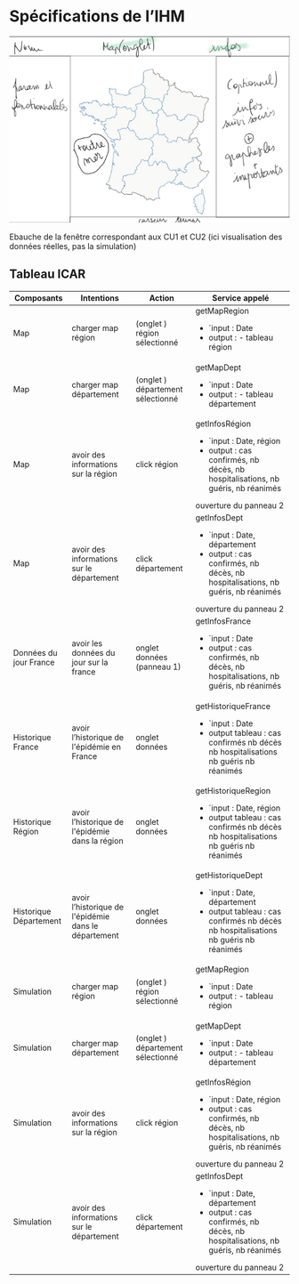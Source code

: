 # Spécifications de l’IHM

![essai ](./EssaiIHM.png)


Ebauche de la fenêtre correspondant aux CU1 et CU2
(ici visualisation des données réelles, pas la simulation)
	
## Tableau ICAR

Composants| Intentions | Action | Service appelé
--- | --- | --- | --- 
Map | charger map région | (onglet ) région sélectionné | getMapRegion <ul><li>`input : Date</li><li>output : - tableau région | nbCas</li></ul> 
Map | charger map département | (onglet ) département sélectionné |getMapDept <ul><li>`input : Date</li><li>output : - tableau département | nbCas</li></ul> 
Map | avoir des informations sur la région | click région | getInfosRégion <ul><li>`input : Date, région</li><li> output : cas confirmés, nb décès, nb hospitalisations, nb guéris, nb réanimés</li></ul> ouverture du panneau 2
Map | avoir des informations sur le département | click département | getInfosDept <ul><li>`input : Date, département</li><li> output : cas confirmés, nb décès, nb hospitalisations, nb guéris, nb réanimés</li></ul> ouverture du panneau 2
Données du jour France | avoir les données du jour sur la france | onglet données (panneau 1) | getInfosFrance  <ul><li>`input : Date</li><li> output : cas confirmés, nb décès, nb hospitalisations, nb guéris, nb réanimés</li></ul> 
Historique France | avoir l’historique de l'épidémie en France | onglet données | getHistoriqueFrance <ul><li>`input : Date</li><li> output tableau : cas confirmés  nb décès nb hospitalisations nb guéris nb réanimés</li></ul>
Historique Région |avoir l’historique de l'épidémie dans la région | onglet données | getHistoriqueRegion <ul><li>`input : Date, région</li><li> output tableau : cas confirmés  nb décès nb hospitalisations nb guéris nb réanimés</li></ul>
Historique Département | avoir l’historique de l'épidémie dans le département | onglet données | getHistoriqueDept <ul><li>`input : Date, département</li><li> output tableau : cas confirmés  nb décès nb hospitalisations nb guéris nb réanimés</li></ul>
Simulation| charger map région | (onglet ) région sélectionné | getMapRegion <ul><li>`input : Date</li><li>output : - tableau région | nbCas</li></ul> 
Simulation| charger map département | (onglet ) département sélectionné |getMapDept <ul><li>`input : Date</li><li>output : - tableau département | nbCas</li></ul> 
Simulation| avoir des informations sur la région | click région | getInfosRégion <ul><li>`input : Date, région</li><li> output : cas confirmés, nb décès, nb hospitalisations, nb guéris, nb réanimés</li></ul> ouverture du panneau 2
Simulation| avoir des informations sur le département | click département | getInfosDept <ul><li>`input : Date, département</li><li> output : cas confirmés, nb décès, nb hospitalisations, nb guéris, nb réanimés</li></ul> ouverture du panneau 2